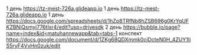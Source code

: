 1 день https://tz-mest-726a.glideapp.io
1 день https://tz-mest-726a.glideapp.io 
1 день https://docs.google.com/spreadsheets/d/1hZp8TRfNb8hZSB696g0KrYqUFKZBNiQsmyj776tIsr4/edit?usp=drivesdk
2 день https://bubble.io/page?name=index&id=matuhannewapp&tab=tabs-1
конспект https://docs.google.com/document/d/1ZKg68QDXmmk0cjDcteN0H_4ZUY1IiS5ryF4VvHn0zuk/edit
